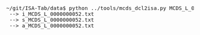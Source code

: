 
<pre>
~/git/ISA-Tab/data$ python ../tools/mcds_dcl2isa.py MCDS_L_0000000052.xml 
 --> i_MCDS_L_0000000052.txt
 --> s_MCDS_L_0000000052.txt
 --> a_MCDS_L_0000000052.txt
 </pre>

